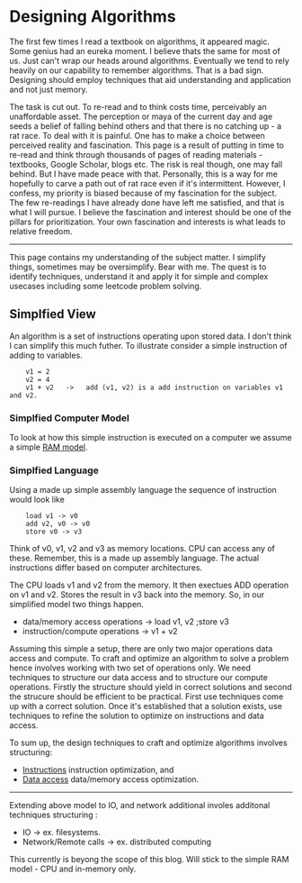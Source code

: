 # Designing Algorithms

The first few times I read a textbook on algorithms, it appeared magic. Some genius had an eureka moment. I believe thats the same for most of us. Just can't wrap our heads around algorithms. Eventually we tend to rely heavily on our capability to remember algorithms. That is a bad sign. Designing should employ techniques that aid understanding and application and not just memory. 

The task is cut out. To re-read and to think costs time, perceivably an unaffordable asset. The perception or maya of the current day and age seeds a belief of falling behind others and that there is no catching up - a rat race. To deal with it is painful. One has to make a choice between perceived reality and fascination. This page is a result of putting in time to re-read and think through thousands of pages of reading materials - textbooks, Google Scholar, blogs etc. The risk is real though, one may fall behind. But I have made peace with that. Personally, this is a way for me hopefully to carve a path out of rat race even if it's intermittent. However, I confess, my priority is biased because of my fascination for the subject. The few re-readings I have already done have left me satisfied, and that is what I will pursue. I believe the fascination and interest should be one of the pillars for prioritization. Your own fascination and interests is what leads to relative freedom.

--- 

This page contains my understanding of the subject matter. I simplify things, sometimes may be oversimplify. Bear with me. The quest is to identify techniques, understand it and apply it for simple and complex usecases including some leetcode problem solving.

## Simplfied View
An algorithm is a set of instructions operating upon stored data. I don't think I can simplify this much futher. To illustrate consider a simple instruction of adding to variables. 

```
    v1 = 2
    v2 = 4
    v1 + v2   ->   add (v1, v2) is a add instruction on variables v1 and v2.
```

### Simplfied Computer Model
To look at how this simple instruction is executed on a computer we assume a simple [RAM model](RAM.md).


### Simplfied Language
Using a made up simple assembly language the sequence of instruction would look like 

```
    load v1 -> v0       
    add v2, v0 -> v0
    store v0 -> v3
```

Think of v0, v1, v2  and v3 as memory locations. CPU can access any of these. Remember, this is a made up assembly language. The actual instructions differ based on computer architectures.

The CPU loads v1 and v2 from the memory. It then exectues ADD operation on v1 and v2. Stores the result in v3 back into the memory. So, in our simplified model two things happen. 
+ data/memory access operations  -> load v1, v2 ;store v3
+ instruction/compute operations -> v1 + v2

Assuming this simple a setup, there are only two major operations data access and compute. To craft and optimize an algorithm to solve a problem hence involves working with two set of operations only. We need techniques to structure our data access and to structure our compute operations. Firstly the structure should yield in correct solutions and second the strucure should be efficient to be practical. First use techniques come up with a correct solution. Once it's established that a solution exists, use techniques to refine the solution to optimize on instructions and data access.

To sum up, the design techniques to craft and optimize algorithms involves structuring: 
+ [Instructions](instructiondesign/InstructionDesign.md)  instruction optimization, and
+ [Data access](datastructure/README.md)   data/memory access optimization.


--- 

Extending above model to IO, and network additional involes additonal techniques structuring :
+ IO -> ex. filesystems.
+ Network/Remote calls  -> ex. distributed computing

This currently is beyong the scope of this blog. Will stick to the simple RAM model - CPU and in-memory only.